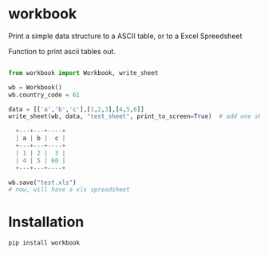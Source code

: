 workbook
==============

Print a simple data structure to a ASCII table, or to a Excel Spreedsheet

Function to print ascii tables out.

```python

from workbook import Workbook, write_sheet

wb = Workbook()
wb.country_code = 61

data = [['a','b','c'],[1,2,3],[4,5,6]]
write_sheet(wb, data, "test_sheet", print_to_screen=True)  # add one sheet

  +---+---+----+
  | a | b |  c |
  +---+---+----+
  | 1 | 2 |  3 |
  | 4 | 5 | 60 |
  +---+---+----+

wb.save("test.xls")
# now, will have a xls spreadsheet
```

Installation
============

    pip install workbook

